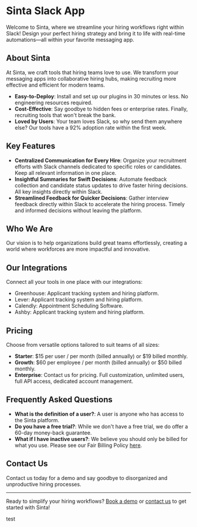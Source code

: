 # Sinta Slack App

Welcome to Sinta, where we streamline your hiring workflows right within Slack! Design your perfect hiring strategy and bring it to life with real-time automations—all within your favorite messaging app.

## About Sinta

At Sinta, we craft tools that hiring teams love to use. We transform your messaging apps into collaborative hiring hubs, making recruiting more effective and efficient for modern teams.

- **Easy-to-Deploy**: Install and set up our plugins in 30 minutes or less. No engineering resources required.
- **Cost-Effective**: Say goodbye to hidden fees or enterprise rates. Finally, recruiting tools that won't break the bank.
- **Loved by Users**: Your team loves Slack, so why send them anywhere else? Our tools have a 92% adoption rate within the first week.

## Key Features

- **Centralized Communication for Every Hire**: Organize your recruitment efforts with Slack channels dedicated to specific roles or candidates. Keep all relevant information in one place.
- **Insightful Summaries for Swift Decisions**: Automate feedback collection and candidate status updates to drive faster hiring decisions. All key insights directly within Slack.
- **Streamlined Feedback for Quicker Decisions**: Gather interview feedback directly within Slack to accelerate the hiring process. Timely and informed decisions without leaving the platform.

## Who We Are

Our vision is to help organizations build great teams effortlessly, creating a world where workforces are more impactful and innovative.

## Our Integrations

Connect all your tools in one place with our integrations:

- Greenhouse: Applicant tracking system and hiring platform.
- Lever: Applicant tracking system and hiring platform.
- Calendly: Appointment Scheduling Software.
- Ashby: Applicant tracking system and hiring platform.

## Pricing

Choose from versatile options tailored to suit teams of all sizes:

- **Starter**: $15 per user / per month (billed annually) or $19 billed monthly.
- **Growth**: $60 per employee / per month (billed annually) or $50 billed monthly.
- **Enterprise**: Contact us for pricing. Full customization, unlimited users, full API access, dedicated account management.

## Frequently Asked Questions

- **What is the definition of a user?**: A user is anyone who has access to the Sinta platform.
- **Do you have a free trial?**: While we don't have a free trial, we do offer a 60-day money-back guarantee.
- **What if I have inactive users?**: We believe you should only be billed for what you use. Please see our Fair Billing Policy [here](#).

## Contact Us

Contact us today for a demo and say goodbye to disorganized and unproductive hiring processes.

---

Ready to simplify your hiring workflows? [Book a demo](#) or [contact us](#) to get started with Sinta!




test
